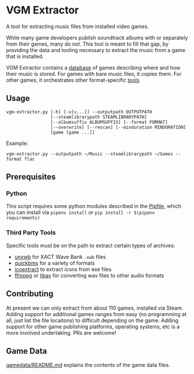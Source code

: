 # VGM Extractor

A tool for extracting music files from installed video games.

While many game developers publish soundtrack albums with or separately from their games, many do not. This tool is meant to fill that gap, by providing the data and tooling necessary to extract the music from a game that is installed.

VGM Extractor contains a [database](src/gamedata) of games describing where and how their music is stored. For games with bare music files, it copies them. For other games, it orchestrates other format-specific [tools](#third-party-tools)

## Usage

    vgm-extractor.py [-h] [-v[v...]] --outputpath OUTPUTPATH
                     [--steamlibrarypath STEAMLIBRARYPATH]
                     [--albumsuffix ALBUMSUFFIX] [--format FORMAT]
                     [--overwrite] [--rescan] [--minduration MINDURATION]
                     [game [game ...]]

Example:

    vgm-extractor.py --outputpath ~/Music --steamlibrarypath ~/Games --format flac

## Prerequisites

### Python

This script requires some python modules described in the [Pipfile](Pipfile), which you can install via `pipenv install` or `pip install -r $(pipenv requirements)`

### Third Party Tools

Specific tools must be on the path to extract certain types of archives:

- [unxwb](https://github.com/mariodon/unxwb) for XACT Wave Bank `.xwb` files
- [quickbms](http://aluigi.altervista.org/quickbms.htm) for a variety of formats
- [icoextract](https://github.com/jlu5/icoextract) to extract icons from exe files
- [ffmpeg](http://www.ffmpeg.org/) or [libav](http://libav.org/) for converting wav files to other audio formats

## Contributing

At present we can only extract from about 110 games, installed via Steam. Adding support for additional games ranges from easy (no programming at all, just list the file locaitons) to difficult depending on the game. Adding support for other game publishing platforms, operating systems, etc is a more involved undertaking. PRs are welcome!

## Game Data

[gamedata/README.md](gamedata/README.md) explains the contents of the game data files.